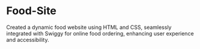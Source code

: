 # Food-Site
Created a dynamic food website using HTML and CSS, seamlessly integrated with
Swiggy for online food ordering, enhancing user experience and accessibility.
